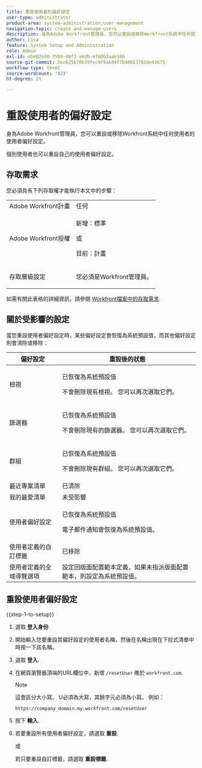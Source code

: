 ```yaml
---
title: 重設使用者的偏好設定
user-type: administrator
product-area: system-administration;user-management
navigation-topic: create-and-manage-users
description: 身為Adobe Workfront管理員，您可以重設或移除Workfront系統中任何使用者的使用者偏好設定。 個別使用者也可以重設自己的使用者偏好設定。
author: Lisa
feature: System Setup and Administration
role: Admin
exl-id: abe026d0-3584-49f3-a6db-ef88b3aab186
source-git-commit: bec625b70b39fec9f9a6d4f7b48023702de43675
workflow-type: tm+mt
source-wordcount: '323'
ht-degree: 2%

---
```


# 重設使用者的偏好設定

<!-- Audited: 12/2023 -->

身為Adobe Workfront管理員，您可以重設或移除Workfront系統中任何使用者的使用者偏好設定。

個別使用者也可以重設自己的使用者偏好設定。

## 存取需求

您必須具有下列存取權才能執行本文中的步驟：

<table style="table-layout:auto"> 
 <col> 
 <col> 
 <tbody> 
  <tr> 
   <td role="rowheader">Adobe Workfront計畫</td> 
   <td>任何</td> 
  </tr> 
  <tr> 
   <td role="rowheader">Adobe Workfront授權</td> 
   <td><p>新增：標準</p>
       <p>或</p>
       <p>目前：計畫</p></td>
  </tr> 
  <tr> 
   <td role="rowheader">存取層級設定</td> 
   <td> <p>您必須是Workfront管理員。</p> </td> 
  </tr> 
 </tbody> 
</table>

如需有關此表格的詳細資訊，請參閱 [Workfront檔案中的存取需求](/help/quicksilver/administration-and-setup/add-users/access-levels-and-object-permissions/access-level-requirements-in-documentation.md).

## 關於受影響的設定

當您重設使用者偏好設定時，某些偏好設定會恢復為系統預設值，而其他偏好設定則會清除或移除：

<table style="table-layout:auto"> 
 <col> 
 <col> 
 <thead> 
  <tr> 
   <th><strong>偏好設定</strong> </th> 
   <th><strong>重設後的狀態</strong> </th> 
  </tr> 
 </thead> 
 <tbody> 
  <tr> 
   <td>檢視</td> 
   <td> <p> 已恢復為系統預設值</p> <p>不會刪除現有檢視。 您可以再次選取它們。</p> </td> 
  </tr> 
  <tr> 
   <td>篩選器</td> 
   <td> <p>已恢復為系統預設值</p> <p>不會刪除現有的篩選器。 您可以再次選取它們。</p> </td> 
  </tr> 
  <tr> 
   <td>群組</td> 
   <td> <p>已恢復為系統預設值</p> <p>不會刪除現有群組。 您可以再次選取它們。</p> </td> 
  </tr> 
  <tr> 
   <td>最近專案清單</td> 
   <td>已清除</td> 
  </tr> 
  <tr> 
   <td>我的最愛清單</td> 
   <td>未受影響</td> 
  </tr> 
  <tr> 
   <td>使用者偏好設定</td> 
   <td> <p>已恢復為系統預設值</p> <p>電子郵件通知會恢復為系統預設值。</p> </td> 
  </tr> 
  <tr> 
   <td>使用者定義的自訂標籤</td> 
   <td>已移除</td> 
  </tr> 
  <tr> 
   <td>使用者定義的全域導覽選項</td> 
   <td>設定回版面配置範本定義，如果未指派版面配置範本，則設定為系統預設值。</td> 
  </tr> 
 </tbody> 
</table>

## 重設使用者偏好設定

{{step-1-to-setup}}

1. 選取 **登入身份**.
1. 開始輸入您要重設其偏好設定的使用者名稱，然後在名稱出現在下拉式清單中時按一下該名稱。
1. 選取  **登入**.
1. 在網頁瀏覽器頂端的URL欄位中，新增 `/resetUser` 晚於 `workfront.com`.

   >[!NOTE]
   >
   >這會區分大小寫。 U必須為大寫，其餘字元必須為小寫。 例如：
   >
   >`https://company_domain.my.workfront.com/resetUser`

1. 按下 **輸入**.
1. 若要重設所有使用者偏好設定，請選取 **重設**.

   或

   若只要重設自訂標籤，請選取 **重設標籤**.
